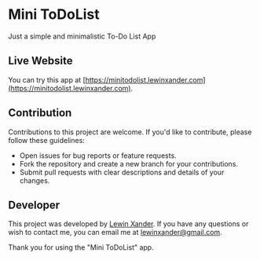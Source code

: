 # Mini ToDoList

Just a simple and minimalistic To-Do List App

## Live Website

You can try this app at [https://minitodolist.lewinxander.com](https://minitodolist.lewinxander.com).

## Contribution

Contributions to this project are welcome. If you'd like to contribute, please follow these guidelines:

-   Open issues for bug reports or feature requests.
-   Fork the repository and create a new branch for your contributions.
-   Submit pull requests with clear descriptions and details of your changes.

## Developer

This project was developed by [Lewin Xander](https://portfolio-caclm10.vercel.app). If you have any questions or wish to contact me, you can email me at [lewinxander@gmail.com](mailto:lewinxander@gmail.com).

Thank you for using the "Mini ToDoList" app.
